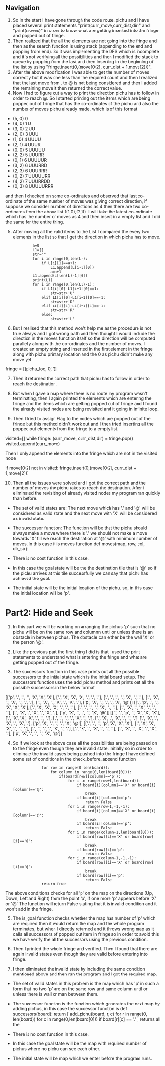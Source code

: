 ## Navigation

1. So in the start I have gone through the code route_pichu and I have placed several print statements "print(curr_move,curr_dist,dir)" and "print(moves)" in order to know what are getting inserted into the fringe and popped out of fringe.
2. Then realized that the all the elements are not going into the fringe and then as the search function is using stack (appending to the end and popping from end). So it was implementing the DFS which is incomplete and it's not verifying all the possibilities and then I modified the stack to queue by popping from the last and then inserting in the beginning of the list by using "fringe.insert(0,(move[0:2], curr_dist + 1,move[2]))".
3. After the above modification I was able to get the number of moves correctly but it was one less than the required count and then I realized that the last move from . to @ is not being considered and then I added the remaining move it then returned the correct value.
4. Now I had to figure out a way to print the direction pichu has to follow in order to reach @. So I started printing out the items which are being popped out of fringe that has the co-ordinates of the pichu and also the number of moves pichu already made. which is of this format
- (5, 0) 0
- (4, 0) 1 U
- (3, 0) 2 UU
- (2, 0) 3 UUU
- (1, 0) 4 UUUU
- (2, 1) 4 UUUR
- (0, 0) 5 UUUUU
- (2, 2) 5 UUURR
- (0, 1) 6 UUUUUR
- (3, 2) 6 UUURRD
- (2, 3) 6 UUURRR
- (0, 2) 7 UUUUURR
- (4, 2) 7 UUURRDD
- (0, 3) 8 UUUUURRR

and then I checked on some co-ordinates and observed that last co-ordinate of the same number of moves was giving correct direction, if suppose we consider number of directions as 4 then there are two co-ordinates from the above list ((1,0),(2,1)). I will take the latest co-ordinate which has the number of moves as 4 and then insert in a empty list and I did the same for the entire thing.

5. After moving all the valid items to the List I compared the every two elements in the list so that I get the direction in which pichu has to move.

                a=0
                L1=[]
                str=""
                for i in range(0,len(L)):
                    if L[i][1]==a+1:
                        L1.append(L[i-1][0])
                        a=a+1
                L1.append(L[len(L)-1][0])
                print(L1)
                for i in range(0,len(L1)-1):
                    if L1[i][0]-L1[i+1][0]==1:
                        str=str+'U'
                    elif L1[i][0]-L1[i+1][0]==-1:
                        str=str+'D'
                    elif L1[i][1]-L1[i+1][1]==-1:
                        str=str+'R'
                    else:
                        str=str+'L'

6. But I realised that this method won't help me as the procedure is not true always and I got wrong path and then thought I would include the direction in the moves function itself so the direction will be computed parallelly along with the co-ordinates and the number of moves. I created an empty string and inserted in the first element in the fringe along with pichu primary location and the 0 as pichu didn't make any move yet

fringe = [(pichu_loc, 0,'')]

7. Then it returned the correct path that pichu has to follow in order to reach the destination.

8. But when I gave a map where there is no route my program wasn't terminating, then I again printed the elements which are entering the fringe and the items which are getting popped out of fringe and I found the already visited nodes are being revisited and it going in infinite loop.

9. Then I tried to assign Flag to the nodes which are popped out of the fringe but this method didn't work out and I then tried inserting all the popped out elements from the fringe to a empty list.

visited=[]
    while fringe:
        (curr_move, curr_dist,dir) = fringe.pop()
        visited.append(curr_move)

Then I only append the elements into the fringe which are not in the visited node

if move[0:2] not in visited:
    fringe.insert(0,(move[0:2], curr_dist + 1,move[2]))

10. Then all the issues were solved and I got the correct path and the number of moves the pichu takes to reach the destination. After I eliminated the revisiting of already visited nodes my program ran quickly than before.


* The set of valid states are: The next move which has '.' and '@' will be considered as valid state and the next move with 'X' will be considered as invalid state.

* The successor function: The function will be that the pichu should always make a move where there is '.' we should not make a move towards 'X' till we reach the destination at '@' with minimum number of moves. In this case it is moves function
def moves(map, row, col, dir_str):

* There is no cost function in this case.

* In this case the goal state will be the the destination tile that is '@' so if the pichu arrives at this tile successfully we can say that pichu has achieved the goal.

* The initial state will be the initial location of the pichu. so, in this case the initial location will be 'p'.




# Part2: Hide and Seek

1. In this part we will be working on arranging the pichus 'p' such that no pichu will be on the same row and columnn until or unless there is an obstacle in between pichus. The obstacle can either be the wall 'X' or the person '@'.

2. Like the previous part the first thing I did is that I used the print statements to understand what is entering the fringe and what are getting popped out of the fringe.  

3. The successors function in this case prints out all the possible successors to the initial state which is the initial board setup. The successors function uses the add_pichu method and prints out all the possible successors in the below format

[['p', '.', '.', '.', 'X', 'X', 'X'], ['.', 'X', 'X', 'X', '.', '.', '.'], ['.', '.', '.', '.', 'X', '.', '.'], ['.', 'X', '.', 'X', '.', '.', '.'], ['.', 'X', '.', 'X', '.', 'X', '.'], ['p', 'X', '.', '.', '.', 'X', '@']]
[['.', 'p', '.', '.', 'X', 'X', 'X'], ['.', 'X', 'X', 'X', '.', '.', '.'], ['.', '.', '.', '.', 'X', '.', '.'], ['.', 'X', '.', 'X', '.', '.', '.'], ['.', 'X', '.', 'X', '.', 'X', '.'], ['p', 'X', '.', '.', '.', 'X', '@']]
[['.', '.', 'p', '.', 'X', 'X', 'X'], ['.', 'X', 'X', 'X', '.', '.', '.'], ['.', '.', '.', '.', 'X', '.', '.'], ['.', 'X', '.', 'X', '.', '.', '.'], ['.', 'X', '.', 'X', '.', 'X', '.'], ['p', 'X', '.', '.', '.', 'X', '@']]
[['.', '.', '.', 'p', 'X', 'X', 'X'], ['.', 'X', 'X', 'X', '.', '.', '.'], ['.', '.', '.', '.', 'X', '.', '.'], ['.', 'X', '.', 'X', '.', '.', '.'], ['.', 'X', '.', 'X', '.', 'X', '.'], ['p', 'X', '.', '.', '.', 'X', '@']]

4. So if we look at the above case all the possibilities are being passed on to the fringe even though they are invalid state. initially so in order to eliminate the invalid cases being pushed into the fringe I have defined some set of conditions in the check_before_append function

                    for row in range(0,len(board)):
                        for column in range(0,len(board[0])):
                            if(board[row][column]=='p'):
                                for i in range(row+1,len(board)):
                                    if board[i][column]=='X' or board[i][column]=='@':
                                        break
                                    if board[i][column]=='p':
                                        return False
                                for i in range(row-1,-1,-1):
                                    if board[i][column]=='X' or board[i][column]=='@':
                                        break
                                    if board[i][column]=='p':
                                        return False
                                for i in range(column+1,len(board[0])):
                                    if board[row][i]=='X' or board[row][i]=='@':
                                        break
                                    if board[row][i]=='p':
                                        return False
                                for i in range(column-1,-1,-1):
                                    if board[row][i]=='X' or board[row][i]=='@':
                                        break
                                    if board[row][i]=='p':
                                        return False
                    return True

The above conditions checks for all 'p' on the map on the directions (Up, Down, Left and Right) from the point 'p', if one more 'p' appears before 'X' or '@' The function will return False stating that it is invalid condition and it won't add in the fringe.

5. The is_goal function checks whether the map has number of 'p' which are required then it would return the map and the whole program terminates, but when I directly returned and it throws wrong map as it calls all successors of popped out item in fringe so in order to avoid this we have verify the all the successors using the previous condition.

6. Then I printed the whole fringe and verified. Then I found that there are again invalid states even though they are valid before entering into fringe.

7. I then eliminated the invalid state by including the same condition mentioned above and then ran the program and I got the required map.


* The set of valid states in this problem is the map which has 'p' in such a form that no two 'p' are on the same row and same column until or unless there is wall or man between them.

* The successor function is the function which generates the next map by adding pichus, in this case the successor function is
def successors(board):
    return [ add_pichu(board, r, c) for r in range(0, len(board)) for c in range(0,len(board[0])) if board[r][c] == '.' ] returns all the

* There is no cost function in this case.

* In this case the goal state will be the map with required number of pichus where no pichu can see each other.

* The initial state will be map which we enter before the program runs.
